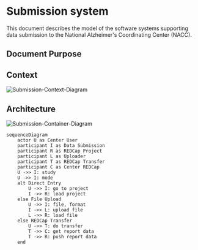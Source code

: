 # Submission system

This document describes the model of the software systems supporting data submission to the National Alzheimer's Coordinating Center (NACC).

## Document Purpose



## Context

![Submission-Context-Diagram](images/structurizr-SubmissionContext.svg)

## Architecture

![Submission-Container-Diagram](images/structurizr-SubmissionContainers.svg)

```mermaid
sequenceDiagram
    actor U as Center User
    participant I as Data Submission
    participant R as REDCap Project
    participant L as Uploader
    participant T as REDCap Transfer
    participant C as Center REDCap
    U ->> I: study
    U ->> I: mode
    alt Direct Entry
        U ->> I: go to project
        I ->> R: load project
    else File Upload
        U ->> I: file, format
        I ->> L: upload file
        L ->> R: load file
    else REDCap Transfer
        U ->> T: do transfer 
        T ->> C: get report data
        T ->> R: push report data
    end
```

<!-- ## Deployment

![Submission-Deployment-Diagram](images/structurizr-ProductionSubmissionDeployment.svg) -->